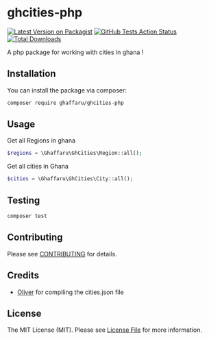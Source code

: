 # ghcities-php

[![Latest Version on Packagist](https://img.shields.io/packagist/v/ghaffaru/ghcities-php.svg?style=flat-square)](https://packagist.org/packages/ghaffaru/ghcities-php)
[![GitHub Tests Action Status](https://img.shields.io/github/workflow/status/ghaffaru/ghcities-php/run-tests?label=tests)](https://github.com/ghaffaru/ghcities-php/actions?query=workflow%3Arun-tests+branch%3Amaster)
[![Total Downloads](https://img.shields.io/packagist/dt/ghaffaru/ghcities-php.svg?style=flat-square)](https://packagist.org/packages/ghaffaru/ghcities-php)

A php package for working with cities in ghana !

## Installation

You can install the package via composer:

```bash
composer require ghaffaru/ghcities-php
```

## Usage

Get all Regions in ghana
``` php
$regions = \Ghaffaru\GhCities\Region::all();
```

Get all cities in Ghana
``` php
$cities = \Ghaffaru\GhCities\City::all();
```
## Testing

``` bash
composer test
```

## Contributing

Please see [CONTRIBUTING](./CONTRIBUTING.md) for details.

## Credits

- [Oliver](https://github.com/codingoliver/ghana-cities) for compiling the cities.json file

## License

The MIT License (MIT). Please see [License File](LICENSE.md) for more information.
